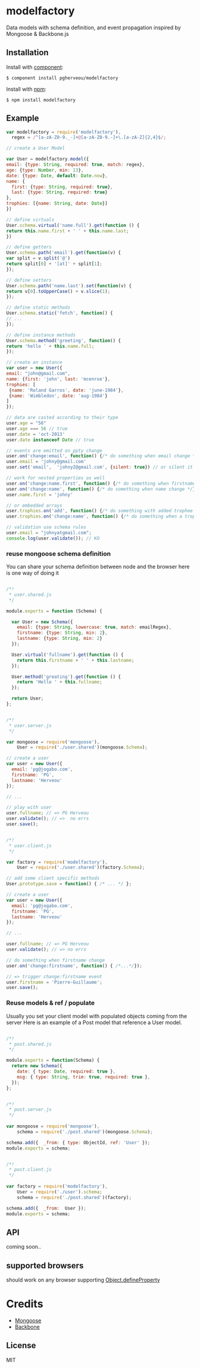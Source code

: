 # modelfactory

  Data models with schema definition, and event propagation inspired by Mongoose & Backbone.js

## Installation

  Install with [component](http://component.io):

    $ component install pgherveou/modelfactory

  Install with [npm](http://npmjs.org):

    $ npm install modelfactory

## Example

  ```js
var modelfactory = require('modelfactory'),
    regex = /^[a-zA-Z0-9._-]+@[a-zA-Z0-9.-]+\.[a-zA-Z]{2,4}$/;

// create a User Model

var User = modelfactory.model({
  email: {type: String, required: true, match: regex},
  age: {type: Number, min: 13},
  date: {type: Date, default: Date.now},
  name: {
    first: {type: String, required: true},
    last: {type: String, required: true}
  },
  trophies: [{name: String, date: Date}]
})

// define virtuals
User.schema.virtual('name.full').get(function () {
  return this.name.first + ' ' + this.name.last;
})

// define getters
User.schema.path('email').get(function(v) {
  var split = v.split('@')
  return split[0] + '[at]' + split[1];
});

// define setters
User.schema.path('name.last').set(function(v) {
  return v[0].toUpperCase() + v.slice(1);
});

// define static methods
User.schema.static('fetch', function() {
 // ...
});

// define instance methods
User.schema.method('greeting', function() {
 return 'hello ' + this.name.full;
});

// create an instance
var user = new User({
  email: "john@gmail.com",
  name: {first: 'john', last: 'mcenroe'},
  trophies: [
   {name: 'Roland Garros', date: 'june-1984'},
   {name: 'Wimbledon', date: 'aug-1984'}
  ]
});

// data are casted according to their type
user.age = "56"
user.age === 56 // true
user.date = 'oct-2013'
user.date instanceof Date // true

// events are emitted on ppty change
user.on('change:email', function() {/* do something when email change */});
user.email = 'johny@gmail.com'
user.set('email',  'johny2@gmail.com', {silent: true}) // or silent it

// work for nested properties as well
user.on('change:name.first', function() {/* do something when firstname change */});
user.on('change:name', function() {/* do something when name change */});
user.name.first = 'johny'

// or embedded arrays
user.trophies.on('add', function() {/* do something with added trophee */});
user.trophies.on('change:name', function() {/* do something when a trophee name change */});

// validation use schema rules
user.email = "johnyatgmail.com";
console.log(user.validate()); // KO
  ```

### reuse mongoose schema definition

You can share your schema definition between node and the browser
here is one way of doing it

```js

/*!
 * user.shared.js
 */

module.exports = function (Schema) {

  var User = new Schema({
    email: {type: String, lowercase: true, match: emailRegex},
    firstname: {type: String, min: 2},
    lastname: {type: String, min: 2}
  });

  User.virtual('fullname').get(function () {
    return this.firstname + ' ' + this.lastname;
  });

  User.method('greating').get(function () {
    return 'Hello ' + this.fullname;
  });

  return User;
};
```

```js

/*!
 * user.server.js
 */

var mongoose = require('mongoose'),
    User = require('./user.shared')(mongoose.Schema);

// create a user
var user = new User({
  email: 'pg@jogabo.com',
  firstname: 'PG',
  lastname: 'Herveou'
});

// ...

// play with user
user.fullname; // => PG Herveou
user.validate(); // =>  no errs
user.save();
```

```js

/*!
 * user.client.js
 */

var factory = require('modelfactory'),
    User = require('./user.shared')(factory.Schema);

// add some client specific methods
User.prototype.save = function() { /* ... */ };

// create a user
var user = new User({
  email: 'pg@jogabo.com',
  firstname: 'PG',
  lastname: 'Herveou'
});

// ...

user.fullname; // => PG Herveou
user.validate(); // => no errs

// do something when firstname change
user.on('change:firstname', function() { /*...*/});

// => trigger change:firstname event
user.firstname = 'Pierre-Guillaume';
user.save();
```

### Reuse models & ref / populate

Usually you set your client model with populated objects coming from the server
Here is an example of a Post model that reference a User model.


```js

/*!
 * post.shared.js
 */

module.exports = function(Schema) {
  return new Schema({
    date: { type: Date, required: true },
    msg: { type: String, trim: true, required: true },
  });
};

```
```js

/*!
 * post.server.js
 */
 
var mongoose = require('mongoose'),
    schema = require('./post.shared')(mongoose.Schema);

schema.add({  _from: { type: ObjectId, ref: 'User' });
module.exports = schema;
```
```js

/*!
 * post.client.js
 */
 
var factory = require('modelfactory'),
    User = require('./user').schema;
    schema = require('./post.shared')(factory);

schema.add({  _from:  User });
module.exports = schema;
```

## API
  coming soon..

## supported browsers

should work on any browser supporting [Object.defineProperty](https://developer.mozilla.org/en-US/docs/Web/JavaScript/Reference/Global_Objects/Object/defineProperty)

# Credits

  - [Mongoose](http://mongoosejs.com)
  - [Backbone](http://backbonejs.org)

## License

  MIT
